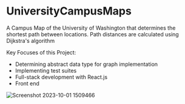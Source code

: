 # UniversityCampusMaps
A Campus Map of the University of Washington that determines the shortest path between locations. Path distances are calculated using Dijkstra's algorithm 

Key Focuses of this Project:
* Determining abstract data type for graph implementation
* Implementing test suites
* Full-stack development with React.js
* Front end 

![Screenshot 2023-10-01 1509466](https://github.com/arunasrivastava/UniversityCampusMaps/assets/82174933/5e000bf2-e3d7-4bd5-8316-4661cf3f913a)


